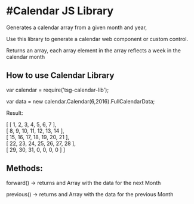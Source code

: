#Calendar JS Library
====================


Generates a calendar array from a given month and year,

Use this library to generate a calendar web component or custom control.

Returns an array, each array element in the array reflects a week in the calendar month

## How to use Calendar Library

var calendar = require('tsg-calendar-lib');

var data = new calendar.Calendar(6,2016).FullCalendarData;

Result: 

[ [ 1, 2, 3, 4, 5, 6, 7 ],  
  [ 8, 9, 10, 11, 12, 13, 14 ],  
  [ 15, 16, 17, 18, 19, 20, 21 ],  
  [ 22, 23, 24, 25, 26, 27, 28 ],  
  [ 29, 30, 31, 0, 0, 0, 0 ] ]  

## Methods:

forward() ->  returns and Array with the data for the next Month

previous() -> returns and Array with the data for the previous Month